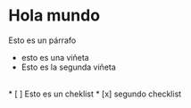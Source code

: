 # Hola mundoEsto es un párrafo* esto es una viñeta* Esto es la segunda viñeta<br>* [ ] Esto es un cheklist* [x] segundo checklist<br><br>